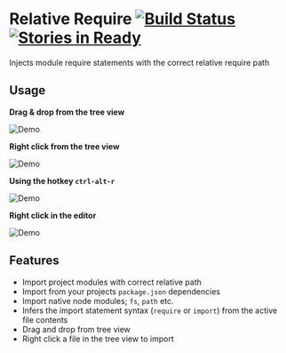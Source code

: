# Relative Require [![Build Status](https://travis-ci.org/stuwilliams47/relative-require.svg?branch=master)](https://travis-ci.org/stuwilliams47/relative-require) [![Stories in Ready](https://badge.waffle.io/stuwilliams47/relative-require.png?label=ready&title=Ready)](https://waffle.io/stuwilliams47/relative-require)

Injects module require statements with the correct relative require path

## Usage

**Drag & drop from the tree view**

![Demo](https://s22.postimg.org/ea2m429ox/dragdrop.gif)

**Right click from the tree view**

![Demo](https://s21.postimg.org/i2jn8at8n/treeclick.gif)

**Using the hotkey `ctrl-alt-r`**

![Demo](https://s17.postimg.org/5s99zzwgv/hotkey.gif)

**Right click in the editor**

![Demo](https://s17.postimg.org/rzz4sda8f/editorclick.gif)

## Features

* Import project modules with correct relative path
* Import from your projects `package.json` dependencies
* Import native node modules; `fs`, `path` etc.
* Infers the import statement syntax (`require` or `import`) from the active file contents
* Drag and drop from tree view
* Right click a file in the tree view to import
